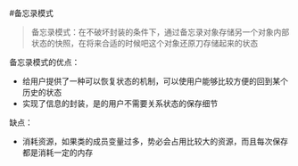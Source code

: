 #备忘录模式

> 备忘录模式：在不破坏封装的条件下，通过备忘录对象存储另一个对象内部状态的快照，在将来合适的时候吧这个对象还原刀存储起来的状态

备忘录模式的优点：

* 给用户提供了一种可以恢复状态的机制，可以使用户能够比较方便的回到某个历史的状态
* 实现了信息的封装，是的用户不需要关系状态的保存细节

缺点：
* 消耗资源，如果类的成员变量过多，势必会占用比较大的资源，而且每次保存都是消耗一定的内存